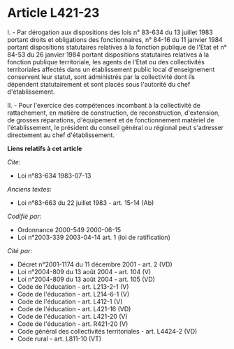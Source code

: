 # Article L421-23

I. - Par dérogation aux dispositions des lois n° 83-634 du 13 juillet 1983 portant droits et obligations des fonctionnaires,
n° 84-16 du 11 janvier 1984 portant dispositions statutaires relatives à la fonction publique de l'Etat et n° 84-53 du 26
janvier 1984 portant dispositions statutaires relatives à la fonction publique territoriale, les agents de l'Etat ou des
collectivités territoriales affectés dans un établissement public local d'enseignement conservent leur statut, sont
administrés par la collectivité dont ils dépendent statutairement et sont placés sous l'autorité du chef d'établissement.

II. - Pour l'exercice des compétences incombant à la collectivité de rattachement, en matière de construction, de
reconstruction, d'extension, de grosses réparations, d'équipement et de fonctionnement matériel de l'établissement, le
président du conseil général ou régional peut s'adresser directement au chef d'établissement.

**Liens relatifs à cet article**

_Cite_:

  - Loi n°83-634 1983-07-13

_Anciens textes_:

  - Loi n°83-663 du 22 juillet 1983 - art. 15-14 (Ab)

_Codifié par_:

  - Ordonnance 2000-549 2000-06-15
  - Loi n°2003-339 2003-04-14 art. 1 (loi de ratification)

_Cité par_:

  - Décret n°2001-1174 du 11 décembre 2001 - art. 2 (VD)
  - Loi n°2004-809 du 13 août 2004 - art. 104 (V)
  - Loi n°2004-809 du 13 août 2004 - art. 105 (VD)
  - Code de l'éducation - art. L213-2-1 (V)
  - Code de l'éducation - art. L214-6-1 (V)
  - Code de l'éducation - art. L412-1 (V)
  - Code de l'éducation - art. L421-16 (VD)
  - Code de l'éducation - art. L421-20 (V)
  - Code de l'éducation - art. R421-20 (V)
  - Code général des collectivités territoriales - art. L4424-2 (VD)
  - Code rural - art. L811-10 (VT)
